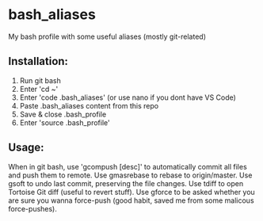 # bash_aliases
My bash profile with some useful aliases (mostly git-related)

## Installation:
1) Run git bash
2) Enter 'cd ~'
3) Enter 'code .bash_aliases' (or use nano if you dont have VS Code)
4) Paste .bash_aliases content from this repo
5) Save & close .bash_profile
6) Enter 'source .bash_profile'

## Usage:
When in git bash, use 'gcompush [desc]' to automatically commit all files and push them to remote.
Use gmasrebase to rebase to origin/master.
Use gsoft to undo last commit, preserving the file changes.
Use tdiff to open Tortoise Git diff (useful to revert stuff).
Use gforce to be asked whether you are sure you wanna force-push (good habit, saved me from some malicous force-pushes).
